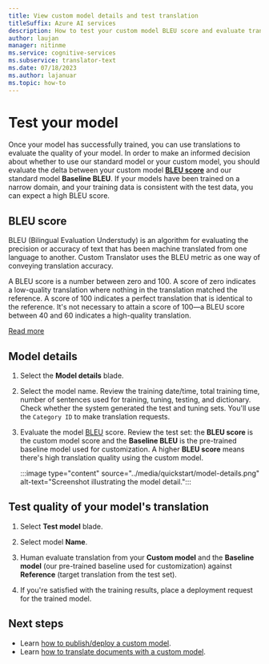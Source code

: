 ```yaml
---
title: View custom model details and test translation
titleSuffix: Azure AI services
description: How to test your custom model BLEU score and evaluate translations
author: laujan
manager: nitinme
ms.service: cognitive-services
ms.subservice: translator-text
ms.date: 07/18/2023
ms.author: lajanuar
ms.topic: how-to
---
```

# Test your model

Once your model has successfully trained, you can use translations to evaluate the quality of your model. In order to make an informed decision about whether to use our standard model or your custom model, you should evaluate the delta between your custom model [**BLEU score**](#bleu-score) and our standard model **Baseline BLEU**. If your models have been trained on a narrow domain, and your training data is consistent with the test data, you can expect a high BLEU score.

## BLEU score

BLEU (Bilingual Evaluation Understudy) is an algorithm for evaluating the precision or accuracy of text that has been machine translated from one language to another. Custom Translator uses the BLEU metric as one way of conveying translation accuracy.

A BLEU score is a number between zero and 100. A score of zero indicates a low-quality translation where nothing in the translation matched the reference. A score of 100 indicates a perfect translation that is identical to the reference. It's not necessary to attain a score of 100—a BLEU score between 40 and 60 indicates a high-quality translation.

[Read more](../concepts/bleu-score.md?WT.mc_id=aiml-43548-heboelma)

## Model details

1. Select the **Model details** blade.

1. Select the model name. Review the training date/time, total training time, number of sentences used for training, tuning, testing, and dictionary. Check whether the system generated the test and tuning sets. You'll use the `Category ID` to make translation requests.

1. Evaluate the model [BLEU](../beginners-guide.md#what-is-a-bleu-score) score. Review the test set: the **BLEU score** is the custom model score and the **Baseline BLEU** is the pre-trained baseline model used for customization. A higher **BLEU score** means there's high translation quality using the custom model.

   :::image type="content" source="../media/quickstart/model-details.png" alt-text="Screenshot illustrating the model detail.":::

## Test quality of your model's translation

1. Select **Test model** blade.

1. Select model **Name**.

1. Human evaluate translation from your **Custom model** and the **Baseline model** (our pre-trained baseline used for customization) against **Reference** (target translation from the test set).

1. If you're satisfied with the training results, place a deployment request for the trained model.

## Next steps

- Learn [how to publish/deploy a custom model](publish-model.md).
- Learn [how to translate documents with a custom model](translate-with-custom-model.md).
